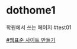 # dothome1
학원에서 쓰는 페이지
#test01
<a href=https://ayou0911.github.io/dothome1/test/test01>

#웹표준 사이트 만들기
<a href=webstandard/index.html>
